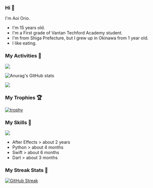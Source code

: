  ### Hi 🍳
I'm Aoi Orio.
- I'm 15 years old.
- I'm a First grade of Vantan Techford Academy student.
- I'm from Shiga Prefecture, but I grew up in Okinawa from 1 year old.
- I like eating.
<!--
**aoiorio/aoiorio** is a ✨ _special_ ✨ repository because its `README.md` (this file) appears on your GitHub profile.

Here are some ideas to get you started:

- 🔭 I’m currently working on study everything...
- 🌱 I’m currently learning Flutter...
- 👯 I’m looking to collaborate on someone and everybody...
- 🤔  I eat sweet potato every after noon...
- 💬 Ask me about video edit ...
- 📫 How to reach me: I just talking about yogurt...
- 😄 Pronoun: please call me Aoi and my English name is Atom....
- 🫥 Favorite singer is Justin bieber and Lis Nas X....
- 🍔 I like to eat sandwiches for lunch.
- 🌈 I'm so hungry.
- 🥪 I like to eat bread crusts.
- 🍩 My favorite food is 🍿, 🍞, 🍠, 🥞, 🍕, 🍫, 🍎, 🍬, 🧋, 🍣, 🥟 
- 🤩 I can do 🎬, 🏐, 🏓, 🏸, 🏊, 🏖️
- 🍭 I want to 🏹, 💘, 🃏, 🏀, 🧩, 🎧, 💻, ☂️, 🐷, 🍞
- 🍕 I like 🍠, 🍿, 🍣, 🏐, 🎬, ✈️, 💻, 💰, ✏️, 🎂, 🥪, 🍙, ☕️, 🏓, 🎧, 🧩, 🏸, 🏖️, 🛏️, ❤️, 🃏, 🇺🇸, ●, 🧇 , 💽, 🍔, 🍙
- 🧋 I don't like 🎈, 🔓, 🩼, 🚨, ⌚️, 🕰️, ✂️, 
          

- ⚡ Fun fact: power...
-->
<!-- - [![trophy](https://github-profile-trophy.vercel.app/?username=aoiorio=dark)](https://github.com/ryo-ma/github-profile-trophy)  -->

### My Activities 🫠
![](http://github-profile-summary-cards.vercel.app/api/cards/profile-details?username=aoiorio&theme=zenburn)


![Anurag's GitHub stats](https://github-readme-stats.vercel.app/api?username=aoiorio&show_icons=true&theme=dracula)

![](http://github-profile-summary-cards.vercel.app/api/cards/most-commit-language?username=aoiorio&theme=zenburn)

### My Trophies 🏆
[![trophy](https://github-profile-trophy.vercel.app/?username=aoiorio&theme=onedark)](https://github.com/ryo-ma/github-profile-trophy)

### My Skills 🔫


<a href="https://skillicons.dev">
  <img src="https://skillicons.dev/icons?i=ae,py,swift,dart" />
</a>


- After Effects > about 2 years
- Python > about 4 months
- Swift > about 6 months
- Dart > about 3 months

### My Streak Stats 🦄
[![GitHub Streak](http://github-readme-streak-stats.herokuapp.com?user=aoiorio&theme=dracula)](https://git.io/streak-stats)
